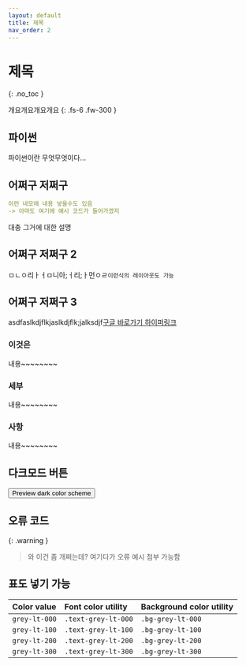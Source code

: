 ```yaml
---
layout: default
title: 제목
nav_order: 2
---
```


# 제목
{: .no_toc }

개요개요개요개요
{: .fs-6 .fw-300 }

## 파이썬

파이썬이란 무엇무엇이다...

## 어쩌구 저쩌구

```yaml
이런 네모에 내용 넣을수도 있음
-> 아마도 여기에 예시 코드가 들어가겠지
```

대충 그거에 대한 설명

## 어쩌구 저쩌구 2

ㅁㄴㅇ리ㅏㅓㅁ니아;ㅓ리;ㅏ먼ㅇㄹ`이런식의 레이아웃도 가능`

## 어쩌구 저쩌구 3

asdfaslkdjflkjaslkdjflk;jalksdjf[구글 바로가기 하이퍼링크](http://www.google.com)

### 이것은
내용~~~~~~~~

### 세부
내용~~~~~~~~

### 사항
내용~~~~~~~~

## 다크모드 버튼
<button class="btn js-toggle-dark-mode">Preview dark color scheme</button>

<script>
const toggleDarkMode = document.querySelector('.js-toggle-dark-mode');

jtd.addEvent(toggleDarkMode, 'click', function(){
  if (jtd.getTheme() === 'dark') {
    jtd.setTheme('light');
    toggleDarkMode.textContent = 'Preview dark color scheme';
  } else {
    jtd.setTheme('dark');
    toggleDarkMode.textContent = 'Return to the light side';
  }
});
</script>

## 오류 코드

{: .warning }
> 와 이건 좀 개쩌는데? 여기다가 오류 예시 첨부 가능함

## 표도 넣기 가능

| Color value    | Font color utility   | Background color utility |
|:---------------|:---------------------|:-------------------------|
| <span class="d-inline-block p-2 mr-1 v-align-middle bg-grey-lt-000"></span> `grey-lt-000` | `.text-grey-lt-000` | `.bg-grey-lt-000` |
| <span class="d-inline-block p-2 mr-1 v-align-middle bg-grey-lt-100"></span> `grey-lt-100` | `.text-grey-lt-100` | `.bg-grey-lt-100` |
| <span class="d-inline-block p-2 mr-1 v-align-middle bg-grey-lt-200"></span> `grey-lt-200` | `.text-grey-lt-200` | `.bg-grey-lt-200` |
| <span class="d-inline-block p-2 mr-1 v-align-middle bg-grey-lt-300"></span> `grey-lt-300` | `.text-grey-lt-300` | `.bg-grey-lt-300` |
